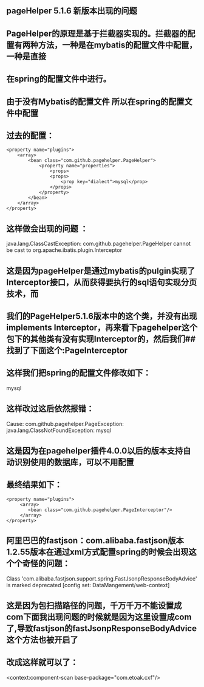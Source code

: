## pageHelper 5.1.6 新版本出现的问题 
## PageHelper的原理是基于拦截器实现的。拦截器的配置有两种方法，一种是在mybatis的配置文件中配置，一种是直接
## 在spring的配置文件中进行。
## 由于没有Mybatis的配置文件 所以在spring的配置文件中配置

## 过去的配置：

 	<property name="plugins">
  		<array>
  			<bean class="com.github.pagehelper.PageHelper">
  				<property name="properties">
  					<props>
  					<props>
  						<prop key="dialect">mysql</prop>
  					</props>
  				</property>
  			</bean>
  		</array>
 	</property>
	
## 这样做会出现的问题 ：
java.lang.ClassCastException: com.github.pagehelper.PageHelper cannot be cast to org.apache.ibatis.plugin.Interceptor
## 这是因为pageHelper是通过mybatis的pulgin实现了Interceptor接口，从而获得要执行的sql语句实现分页技术，而
## 我们的PageHelper5.1.6版本中的这个类，并没有出现implements Interceptor，再来看下pagehelper这个包下的其他类有没有实现Interceptor的，然后我们## 找到了下面这个:PageInterceptor
## 这样我们把spring的配置文件修改如下：

<property name="plugins">
	<array>
	  <bean class="com.github.pagehelper.PageInterceptor">
		<property name="properties">
			<props>
				<prop key="dialect">mysql</prop>
			</props>
		</property>
	  </bean>
	</array>
</property>

## 这样改过这后依然报错：

Cause: com.github.pagehelper.PageException: java.lang.ClassNotFoundException: mysql

## 这是因为在pagehelper插件4.0.0以后的版本支持自动识别使用的数据库，可以不用配置 

<property name="dialect" value="mysql"/>

## 最终结果如下：

    <property name="plugins">
         <array>
            <bean class="com.github.pagehelper.PageInterceptor"/>
         </array>
    </property>

## 阿里巴巴的fastjson：com.alibaba.fastjson版本1.2.55版本在通过xml方式配置spring的时候会出现这个个奇怪的问题：
Class 'com.alibaba.fastjson.support.spring.FastJsonpResponseBodyAdvice' is marked deprecated [config set: DataMangement/web-context] 
## 这是因为包扫描路径的问题，千万千万不能设置成com下面我出现问题的时候就是因为这里设置成com了,导致fastjson的fastJsonpResponseBodyAdvice这个方法也被开启了
## 改成这样就可以了： 

<context:component-scan base-package="com.etoak.cxf"/>
